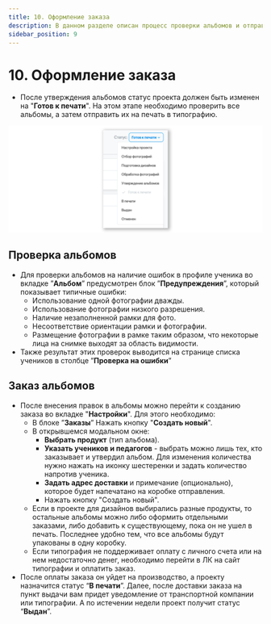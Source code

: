 ```yaml
---
title: 10. Оформление заказа
description: В данном разделе описан процесс проверки альбомов и отправки их в печать
sidebar_position: 9
---
```


# 10. Оформление заказа
* После утверждения альбомов статус проекта должен быть изменен на "__Готов к печати__". На этом этапе необходимо проверить все альбомы, а затем отправить их на печать в типографию.

![](../_media/general/ready-to-print-status.png)


## Проверка альбомов
* Для проверки альбомов на наличие ошибок в профиле ученика во вкладке ”__Альбом__” предусмотрен блок ”__Предупреждения__”, который показывает типичные ошибки:
    + Использование одной фотографии дважды.
    + Использование фотографии низкого разрешения.
    + Наличие незаполненной рамки для фото.
    + Несоответствие ориентации рамки и фотографии.
    + Размещение фотографии в рамке таким образом, что некоторые лица на снимке выходят за область видимости.
* Также результат этих проверок выводится на странице списка учеников в столбце ”__Проверка на ошибки__”

## Заказ альбомов
* После внесения правок в альбомы можно перейти к созданию заказа во вкладке "__Настройки__". Для этого необходимо:
    + В блоке ”__Заказы__” Нажать кнопку "__Создать новый__".
    + В открывшемся модальном окне:
        + __Выбрать продукт__ (тип альбома).
        + __Указать учеников и педагогов__ - выбрать можно лишь тех, кто заказывает и утвердил альбом. Для изменения количества нужно нажать на иконку шестеренки и задать количество напротив ученика.
        + __Задать адрес доставки__ и примечание (опционально), которое будет напечатано на коробке отправления.
        + Нажать кнопку "Создать новый".
    + Если в проекте для дизайнов выбирались разные продукты, то остальные альбомы можно либо оформить отдельными заказами, либо добавить к существующему, пока он не ушел в печать. Последнее удобно тем, что все альбомы будут упакованы в одну коробку.
    + Если типография не поддерживает оплату с личного счета или на нем недостаточно денег, необходимо перейти в ЛК на сайт типографии и оплатить заказ.
* После оплаты заказа он уйдет на производство, а проекту назначится статус “__В печати__”. Далее, после доставки заказа на пункт выдачи вам придет уведомление от транспортной компании или типографии. А по истечении недели проект получит статус “__Выдан__”.